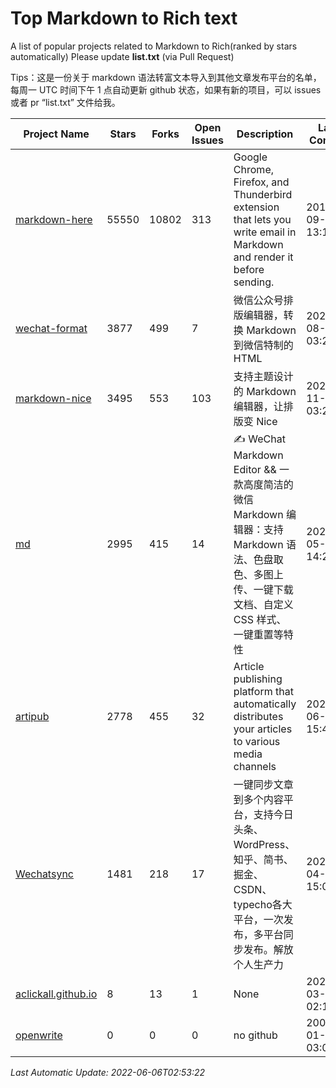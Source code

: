 # Top Markdown to Rich text
A list of popular projects related to Markdown to Rich(ranked by stars automatically)
Please update **list.txt** (via Pull Request)

Tips：这是一份关于 markdown 语法转富文本导入到其他文章发布平台的名单，每周一 UTC 时间下午 1 点自动更新 github 状态，如果有新的项目，可以 issues 或者 pr “list.txt” 文件给我。

| Project Name | Stars | Forks | Open Issues | Description | Last Commit |
| ------------ | ----- | ----- | ----------- | ----------- | ----------- |
| [markdown-here](https://github.com/adam-p/markdown-here) | 55550 | 10802 | 313 | Google Chrome, Firefox, and Thunderbird extension that lets you write email in Markdown and render it before sending. | 2018-09-30 13:17:46 |
| [wechat-format](https://github.com/lyricat/wechat-format) | 3877 | 499 | 7 | 微信公众号排版编辑器，转换 Markdown 到微信特制的 HTML | 2021-08-24 03:22:49 |
| [markdown-nice](https://github.com/mdnice/markdown-nice) | 3495 | 553 | 103 | 支持主题设计的 Markdown 编辑器，让排版变 Nice | 2020-11-12 03:20:27 |
| [md](https://github.com/doocs/md) | 2995 | 415 | 14 | ✍ WeChat Markdown Editor && 一款高度简洁的微信 Markdown 编辑器：支持 Markdown 语法、色盘取色、多图上传、一键下载文档、自定义 CSS 样式、一键重置等特性 | 2022-05-27 14:20:17 |
| [artipub](https://github.com/crawlab-team/artipub) | 2778 | 455 | 32 | Article publishing platform that automatically distributes your articles to various media channels | 2021-06-12 15:46:38 |
| [Wechatsync](https://github.com/wechatsync/Wechatsync) | 1481 | 218 | 17 | 一键同步文章到多个内容平台，支持今日头条、WordPress、知乎、简书、掘金、CSDN、typecho各大平台，一次发布，多平台同步发布。解放个人生产力 | 2022-04-20 15:00:59 |
| [aclickall.github.io](https://github.com/aclickall/aclickall.github.io) | 8 | 13 | 1 | None | 2020-03-26 02:10:32 |
| [openwrite](https://www.openwrite.cn/) | 0 | 0 | 0 | no github | 2006-01-02 03:04:05 |

*Last Automatic Update: 2022-06-06T02:53:22*